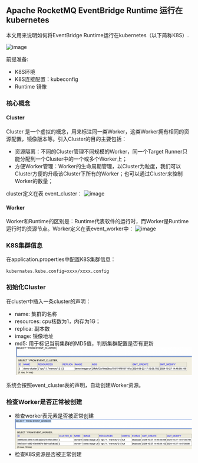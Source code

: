 ## Apache RocketMQ EventBridge Runtime 运行在 kubernetes

本文用来说明如何将EventBridge Runtime运行在kubernetes（以下简称K8S）.


![image](https://github.com/apache/rocketmq-eventbridge/assets/8605835/f0763ce9-8193-44ab-a7e4-a8ef5f50e4e6)

前提准备:
* K8S环境
* K8S连接配置：kubeconfig
* Runtime 镜像

### 核心概念
#### Cluster
    
Cluster 是一个虚拟的概念，用来标注同一类Worker，这类Worker拥有相同的资源配置，镜像版本等。引入Cluster的目的主要包括：

- 资源隔离：不同的Cluster管理不同规模的Worker，同一个Target Runner只能分配到一个Cluster中的一个或多个Worker上；
- 方便Worker管理：Worker的生命周期管理，以Cluster为粒度，我们可以Cluster方便的升级该Cluster下所有的Worker；也可以通过Cluster来控制Worker的数量；

cluster定义在表 event_cluster：
![image](https://github.com/apache/rocketmq-eventbridge/assets/8605835/87008ec6-35db-4ea1-a6b3-593d22f8c14e)

#### Worker
Worker和Runtime的区别是：Runtime代表软件的运行时，而Worker是Runtime运行时的资源节点。Worker定义在表event_worker中：
![image](https://github.com/apache/rocketmq-eventbridge/assets/8605835/4de02958-2c53-4c98-9392-8a79f373089d)

### K8S集群信息
在application.properties中配置K8S集群信息：

```
kubernates.kube.config=xxxx/xxxx.config
```
### 初始化Cluster
在cluster中插入一条cluster的声明：
* name: 集群的名称
* resources: cpu核数为1，内存为1G；
* replica: 副本数
* image: 镜像地址
* md5: 用于标记当前集群的MD5值，判断集群配置是否有更新
![cluster-init-demo.png](images/cluster-init-demo.png)

系统会按照event_cluster表的声明，自动创建Worker资源。

### 检查Worker是否正常被创建
* 检查worker表元素是否被正常创建
![worker-init-demo.png](images/worker-init-demo.png)
* 检查K8S资源是否被正常创建
